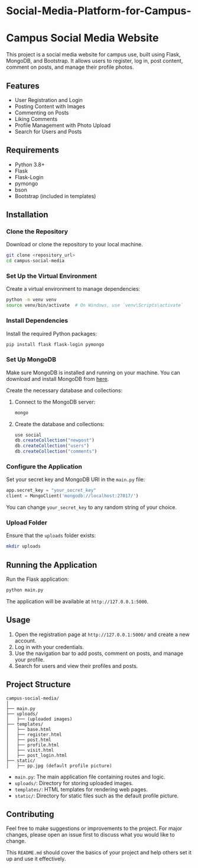 # Social-Media-Platform-for-Campus-



# Campus Social Media Website

This project is a social media website for campus use, built using Flask, MongoDB, and Bootstrap. It allows users to register, log in, post content, comment on posts, and manage their profile photos.

## Features

- User Registration and Login
- Posting Content with Images
- Commenting on Posts
- Liking Comments
- Profile Management with Photo Upload
- Search for Users and Posts

## Requirements

- Python 3.8+
- Flask
- Flask-Login
- pymongo
- bson
- Bootstrap (included in templates)

## Installation

### Clone the Repository

Download or clone the repository to your local machine.

```bash
git clone <repository_url>
cd campus-social-media
```

### Set Up the Virtual Environment

Create a virtual environment to manage dependencies:

```bash
python -m venv venv
source venv/bin/activate  # On Windows, use `venv\Scripts\activate`
```

### Install Dependencies

Install the required Python packages:

```bash
pip install flask flask-login pymongo
```

### Set Up MongoDB

Make sure MongoDB is installed and running on your machine. You can download and install MongoDB from [here](https://www.mongodb.com/try/download/community).

Create the necessary database and collections:

1. Connect to the MongoDB server:

    ```bash
    mongo
    ```

2. Create the database and collections:

    ```javascript
    use social
    db.createCollection("newpost")
    db.createCollection("users")
    db.createCollection("comments")
    ```

### Configure the Application

Set your secret key and MongoDB URI in the `main.py` file:

```python
app.secret_key = "your_secret_key"
client = MongoClient('mongodb://localhost:27017/')
```

You can change `your_secret_key` to any random string of your choice.

### Upload Folder

Ensure that the `uploads` folder exists:

```bash
mkdir uploads
```

## Running the Application

Run the Flask application:

```bash
python main.py
```

The application will be available at `http://127.0.0.1:5000`.

## Usage

1. Open the registration page at `http://127.0.0.1:5000/` and create a new account.
2. Log in with your credentials.
3. Use the navigation bar to add posts, comment on posts, and manage your profile.
4. Search for users and view their profiles and posts.

## Project Structure

```
campus-social-media/
│
├── main.py
├── uploads/
│   ├── (uploaded images)
├── templates/
│   ├── base.html
│   ├── register.html
│   ├── post.html
│   ├── profile.html
│   ├── visit.html
│   ├── post_login.html
├── static/
│   ├── pp.jpg (default profile picture)
```

- `main.py`: The main application file containing routes and logic.
- `uploads/`: Directory for storing uploaded images.
- `templates/`: HTML templates for rendering web pages.
- `static/`: Directory for static files such as the default profile picture.

## Contributing

Feel free to make suggestions or improvements to the project. For major changes, please open an issue first to discuss what you would like to change.


This `README.md` should cover the basics of your project and help others set it up and use it effectively.
